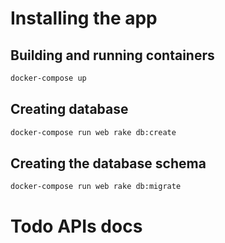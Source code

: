 # Installing the app

## Building and running containers
```sh
docker-compose up
```

## Creating database
```sh
docker-compose run web rake db:create
```

## Creating the database schema
```sh
docker-compose run web rake db:migrate
```

# Todo APIs docs
